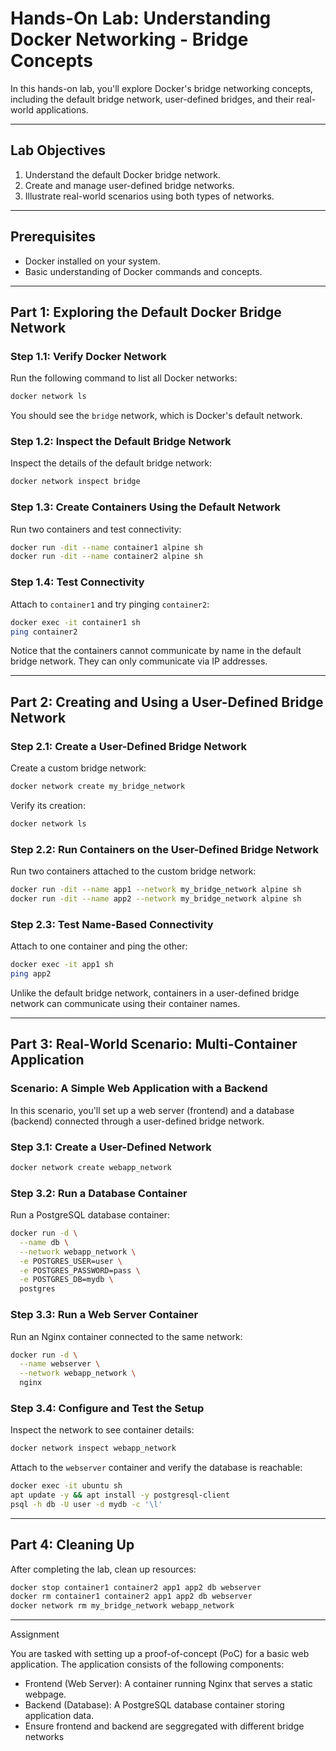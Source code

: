 

# Hands-On Lab: Understanding Docker Networking - Bridge Concepts

In this hands-on lab, you'll explore Docker's bridge networking concepts, including the default bridge network, user-defined bridges, and their real-world applications.

---

## **Lab Objectives**
1. Understand the default Docker bridge network.
2. Create and manage user-defined bridge networks.
3. Illustrate real-world scenarios using both types of networks.

---

## **Prerequisites**
- Docker installed on your system.
- Basic understanding of Docker commands and concepts.

---

## **Part 1: Exploring the Default Docker Bridge Network**

### **Step 1.1: Verify Docker Network**
Run the following command to list all Docker networks:
```bash
docker network ls
```

You should see the `bridge` network, which is Docker's default network.

### **Step 1.2: Inspect the Default Bridge Network**
Inspect the details of the default bridge network:
```bash
docker network inspect bridge
```

### **Step 1.3: Create Containers Using the Default Network**
Run two containers and test connectivity:
```bash
docker run -dit --name container1 alpine sh
docker run -dit --name container2 alpine sh
```

### **Step 1.4: Test Connectivity**
Attach to `container1` and try pinging `container2`:
```bash
docker exec -it container1 sh
ping container2
```

Notice that the containers cannot communicate by name in the default bridge network. They can only communicate via IP addresses.

---

## **Part 2: Creating and Using a User-Defined Bridge Network**

### **Step 2.1: Create a User-Defined Bridge Network**
Create a custom bridge network:
```bash
docker network create my_bridge_network
```

Verify its creation:
```bash
docker network ls
```

### **Step 2.2: Run Containers on the User-Defined Bridge Network**
Run two containers attached to the custom bridge network:
```bash
docker run -dit --name app1 --network my_bridge_network alpine sh
docker run -dit --name app2 --network my_bridge_network alpine sh
```

### **Step 2.3: Test Name-Based Connectivity**
Attach to one container and ping the other:
```bash
docker exec -it app1 sh
ping app2
```

Unlike the default bridge network, containers in a user-defined bridge network can communicate using their container names.

---

## **Part 3: Real-World Scenario: Multi-Container Application**

### **Scenario: A Simple Web Application with a Backend**

In this scenario, you'll set up a web server (frontend) and a database (backend) connected through a user-defined bridge network.

### **Step 3.1: Create a User-Defined Network**
```bash
docker network create webapp_network
```

### **Step 3.2: Run a Database Container**
Run a PostgreSQL database container:
```bash
docker run -d \
  --name db \
  --network webapp_network \
  -e POSTGRES_USER=user \
  -e POSTGRES_PASSWORD=pass \
  -e POSTGRES_DB=mydb \
  postgres
```

### **Step 3.3: Run a Web Server Container**
Run an Nginx container connected to the same network:
```bash
docker run -d \
  --name webserver \
  --network webapp_network \
  nginx
```

### **Step 3.4: Configure and Test the Setup**
Inspect the network to see container details:
```bash
docker network inspect webapp_network
```

Attach to the `webserver` container and verify the database is reachable:
```bash
docker exec -it ubuntu sh
apt update -y && apt install -y postgresql-client
psql -h db -U user -d mydb -c '\l'
```

---

## **Part 4: Cleaning Up**
After completing the lab, clean up resources:
```bash
docker stop container1 container2 app1 app2 db webserver
docker rm container1 container2 app1 app2 db webserver
docker network rm my_bridge_network webapp_network
```
---
Assignment

You are  tasked with setting up a proof-of-concept (PoC) for a basic web application. The application consists of the following components:

- Frontend (Web Server): A container running Nginx that serves a static webpage.
- Backend (Database): A PostgreSQL database container storing application data.
- Ensure frontend and backend are seggregated with different bridge networks

